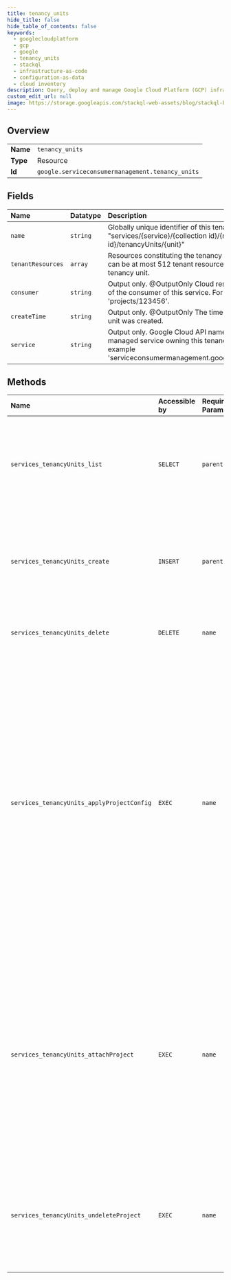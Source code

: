 ```yaml
---
title: tenancy_units
hide_title: false
hide_table_of_contents: false
keywords:
  - googlecloudplatform
  - gcp
  - google
  - tenancy_units
  - stackql
  - infrastructure-as-code
  - configuration-as-data
  - cloud inventory
description: Query, deploy and manage Google Cloud Platform (GCP) infrastructure and resources using SQL
custom_edit_url: null
image: https://storage.googleapis.com/stackql-web-assets/blog/stackql-blog-post-featured-image.png
---
```

  
    

## Overview
<table><tbody>
<tr><td><b>Name</b></td><td><code>tenancy_units</code></td></tr>
<tr><td><b>Type</b></td><td>Resource</td></tr>
<tr><td><b>Id</b></td><td><code>google.serviceconsumermanagement.tenancy_units</code></td></tr>
</tbody></table>

## Fields
| Name | Datatype | Description |
|:-----|:---------|:------------|
| `name` | `string` | Globally unique identifier of this tenancy unit "services/{service}/{collection id}/{resource id}/tenancyUnits/{unit}" |
| `tenantResources` | `array` | Resources constituting the tenancy unit. There can be at most 512 tenant resources in a tenancy unit. |
| `consumer` | `string` | Output only. @OutputOnly Cloud resource name of the consumer of this service. For example 'projects/123456'. |
| `createTime` | `string` | Output only. @OutputOnly The time this tenancy unit was created. |
| `service` | `string` | Output only. Google Cloud API name of the managed service owning this tenancy unit. For example 'serviceconsumermanagement.googleapis.com'. |
## Methods
| Name | Accessible by | Required Params | Description |
|:-----|:--------------|:----------------|:------------|
| `services_tenancyUnits_list` | `SELECT` | `parent` | Find the tenancy unit for a managed service and service consumer. This method shouldn't be used in a service producer's runtime path, for example to find the tenant project number when creating VMs. Service producers must persist the tenant project's information after the project is created. |
| `services_tenancyUnits_create` | `INSERT` | `parent` | Creates a tenancy unit with no tenant resources. If tenancy unit already exists, it will be returned, however, in this case, returned TenancyUnit does not have tenant_resources field set and ListTenancyUnits has to be used to get a complete TenancyUnit with all fields populated. |
| `services_tenancyUnits_delete` | `DELETE` | `name` | Delete a tenancy unit. Before you delete the tenancy unit, there should be no tenant resources in it that aren't in a DELETED state. Operation. |
| `services_tenancyUnits_applyProjectConfig` | `EXEC` | `name` | Apply a configuration to an existing tenant project. This project must exist in an active state and have the original owner account. The caller must have permission to add a project to the given tenancy unit. The configuration is applied, but any existing settings on the project aren't modified. Specified policy bindings are applied. Existing bindings aren't modified. Specified services are activated. No service is deactivated. If specified, new billing configuration is applied. Omit a billing configuration to keep the existing one. A service account in the project is created if previously non existed. Specified labels will be appended to tenant project, note that the value of existing label key will be updated if the same label key is requested. The specified folder is ignored, as moving a tenant project to a different folder isn't supported. The operation fails if any of the steps fail, but no rollback of already applied configuration changes is attempted. Operation. |
| `services_tenancyUnits_attachProject` | `EXEC` | `name` | Attach an existing project to the tenancy unit as a new tenant resource. The project could either be the tenant project reserved by calling `AddTenantProject` under a tenancy unit of a service producer's project of a managed service, or from a separate project. The caller is checked against a set of permissions as if calling `AddTenantProject` on the same service consumer. To trigger the attachment, the targeted tenant project must be in a folder. Make sure the ServiceConsumerManagement service account is the owner of that project. These two requirements are already met if the project is reserved by calling `AddTenantProject`. Operation. |
| `services_tenancyUnits_undeleteProject` | `EXEC` | `name` | Attempts to undelete a previously deleted tenant project. The project must be in a DELETED state. There are no guarantees that an undeleted project will be in a fully restored and functional state. Call the `ApplyTenantProjectConfig` method to update its configuration and then validate all managed service resources. Operation. |
